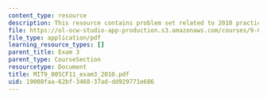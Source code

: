 ```yaml
---
content_type: resource
description: This resource contains problem set related to 2010 practice exam 3 questions.
file: https://ol-ocw-studio-app-production.s3.amazonaws.com/courses/9-00sc-introduction-to-psychology-fall-2011/19008faa62bf346837addd929771e686_MIT9_00SCF11_exam3_2010.pdf
file_type: application/pdf
learning_resource_types: []
parent_title: Exam 3
parent_type: CourseSection
resourcetype: Document
title: MIT9_00SCF11_exam3_2010.pdf
uid: 19008faa-62bf-3468-37ad-dd929771e686
---
```

